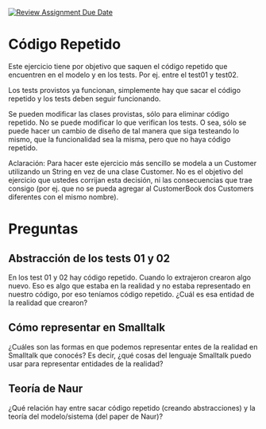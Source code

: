 [![Review Assignment Due Date](https://classroom.github.com/assets/deadline-readme-button-24ddc0f5d75046c5622901739e7c5dd533143b0c8e959d652212380cedb1ea36.svg)](https://classroom.github.com/a/b7RHcF4-)
# Código Repetido

Este ejercicio tiene por objetivo que saquen el código repetido que encuentren en el modelo y en los tests. Por ej. entre el test01 y test02.

Los tests provistos ya funcionan, simplemente hay que sacar el código repetido y los tests deben seguir funcionando.

Se pueden modificar las clases provistas, sólo para eliminar código repetido. No se puede modificar lo que verifican los tests. O sea, sólo se puede hacer un cambio de diseño de tal manera que siga testeando lo mismo, que la funcionalidad sea la misma, pero que no haya código repetido.

Aclaración: Para hacer este ejercicio más sencillo se modela a un Customer utilizando un String en vez de una clase Customer. No es el objetivo del ejercicio que ustedes corrijan esta decisión, ni las consecuencias que trae consigo (por ej. que no se pueda agregar al CustomerBook dos Customers diferentes con el mismo nombre).


# Preguntas

## Abstracción de los tests 01 y 02 

En los test 01 y 02 hay código repetido. Cuando lo extrajeron crearon algo nuevo. Eso es algo que estaba en la realidad y no estaba representado en nuestro código, por eso teníamos código repetido. ¿Cuál es esa entidad de la realidad que crearon?


## Cómo representar en Smalltalk

¿Cuáles son las formas en que podemos representar entes de la realidad en Smalltalk que conocés? Es decir, ¿qué cosas del lenguaje Smalltalk puedo usar para representar entidades de la realidad?

## Teoría de Naur

¿Qué relación hay entre sacar código repetido (creando abstracciones) y la teoría del modelo/sistema (del paper de Naur)?
